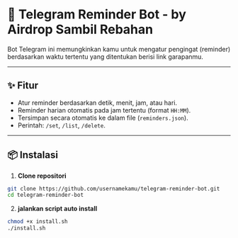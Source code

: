 # 🤖 Telegram Reminder Bot - by Airdrop Sambil Rebahan

Bot Telegram ini memungkinkan kamu untuk mengatur pengingat (reminder) berdasarkan waktu tertentu yang ditentukan berisi link garapanmu.

---

## ✨ Fitur

- Atur reminder berdasarkan detik, menit, jam, atau hari.
- Reminder harian otomatis pada jam tertentu (format `HH:MM`).
- Tersimpan secara otomatis ke dalam file (`reminders.json`).
- Perintah: `/set`, `/list`, `/delete`.

---

## 📦 Instalasi

1. **Clone repositori**

```bash
git clone https://github.com/usernamekamu/telegram-reminder-bot.git
cd telegram-reminder-bot
```
2. **jalankan script auto install**

```bash
chmod +x install.sh
./install.sh
```
